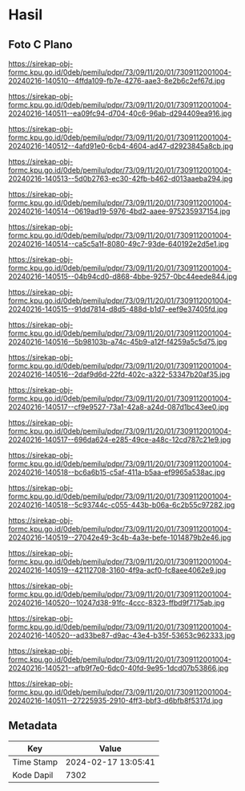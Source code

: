 # Hasil

## Foto C Plano

https://sirekap-obj-formc.kpu.go.id/0deb/pemilu/pdpr/73/09/11/20/01/7309112001004-20240216-140510--4ffda109-fb7e-4276-aae3-8e2b6c2ef67d.jpg

https://sirekap-obj-formc.kpu.go.id/0deb/pemilu/pdpr/73/09/11/20/01/7309112001004-20240216-140511--ea09fc94-d704-40c6-96ab-d294409ea916.jpg

https://sirekap-obj-formc.kpu.go.id/0deb/pemilu/pdpr/73/09/11/20/01/7309112001004-20240216-140512--4afd91e0-6cb4-4604-ad47-d2923845a8cb.jpg

https://sirekap-obj-formc.kpu.go.id/0deb/pemilu/pdpr/73/09/11/20/01/7309112001004-20240216-140513--5d0b2763-ec30-42fb-b462-d013aaeba294.jpg

https://sirekap-obj-formc.kpu.go.id/0deb/pemilu/pdpr/73/09/11/20/01/7309112001004-20240216-140514--0619ad19-5976-4bd2-aaee-975235937154.jpg

https://sirekap-obj-formc.kpu.go.id/0deb/pemilu/pdpr/73/09/11/20/01/7309112001004-20240216-140514--ca5c5a1f-8080-49c7-93de-640192e2d5e1.jpg

https://sirekap-obj-formc.kpu.go.id/0deb/pemilu/pdpr/73/09/11/20/01/7309112001004-20240216-140515--04b94cd0-d868-4bbe-9257-0bc44eede844.jpg

https://sirekap-obj-formc.kpu.go.id/0deb/pemilu/pdpr/73/09/11/20/01/7309112001004-20240216-140515--91dd7814-d8d5-488d-b1d7-eef9e37405fd.jpg

https://sirekap-obj-formc.kpu.go.id/0deb/pemilu/pdpr/73/09/11/20/01/7309112001004-20240216-140516--5b98103b-a74c-45b9-a12f-f4259a5c5d75.jpg

https://sirekap-obj-formc.kpu.go.id/0deb/pemilu/pdpr/73/09/11/20/01/7309112001004-20240216-140516--2daf9d6d-22fd-402c-a322-53347b20af35.jpg

https://sirekap-obj-formc.kpu.go.id/0deb/pemilu/pdpr/73/09/11/20/01/7309112001004-20240216-140517--cf9e9527-73a1-42a8-a24d-087d1bc43ee0.jpg

https://sirekap-obj-formc.kpu.go.id/0deb/pemilu/pdpr/73/09/11/20/01/7309112001004-20240216-140517--696da624-e285-49ce-a48c-12cd787c21e9.jpg

https://sirekap-obj-formc.kpu.go.id/0deb/pemilu/pdpr/73/09/11/20/01/7309112001004-20240216-140518--bc6a6b15-c5af-411a-b5aa-ef9965a538ac.jpg

https://sirekap-obj-formc.kpu.go.id/0deb/pemilu/pdpr/73/09/11/20/01/7309112001004-20240216-140518--5c93744c-c055-443b-b06a-6c2b55c97282.jpg

https://sirekap-obj-formc.kpu.go.id/0deb/pemilu/pdpr/73/09/11/20/01/7309112001004-20240216-140519--27042e49-3c4b-4a3e-befe-1014879b2e46.jpg

https://sirekap-obj-formc.kpu.go.id/0deb/pemilu/pdpr/73/09/11/20/01/7309112001004-20240216-140519--42112708-3160-4f9a-acf0-fc8aee4062e9.jpg

https://sirekap-obj-formc.kpu.go.id/0deb/pemilu/pdpr/73/09/11/20/01/7309112001004-20240216-140520--10247d38-91fc-4ccc-8323-ffbd9f7175ab.jpg

https://sirekap-obj-formc.kpu.go.id/0deb/pemilu/pdpr/73/09/11/20/01/7309112001004-20240216-140520--ad33be87-d9ac-43e4-b35f-53653c962333.jpg

https://sirekap-obj-formc.kpu.go.id/0deb/pemilu/pdpr/73/09/11/20/01/7309112001004-20240216-140521--afb9f7e0-6dc0-40fd-9e95-1dcd07b53866.jpg

https://sirekap-obj-formc.kpu.go.id/0deb/pemilu/pdpr/73/09/11/20/01/7309112001004-20240216-140511--27225935-2910-4ff3-bbf3-d6bfb8f5317d.jpg


## Metadata

| Key        | Value               |
| ---------- | ------------------- |
| Time Stamp | 2024-02-17 13:05:41 |
| Kode Dapil | 7302                |



